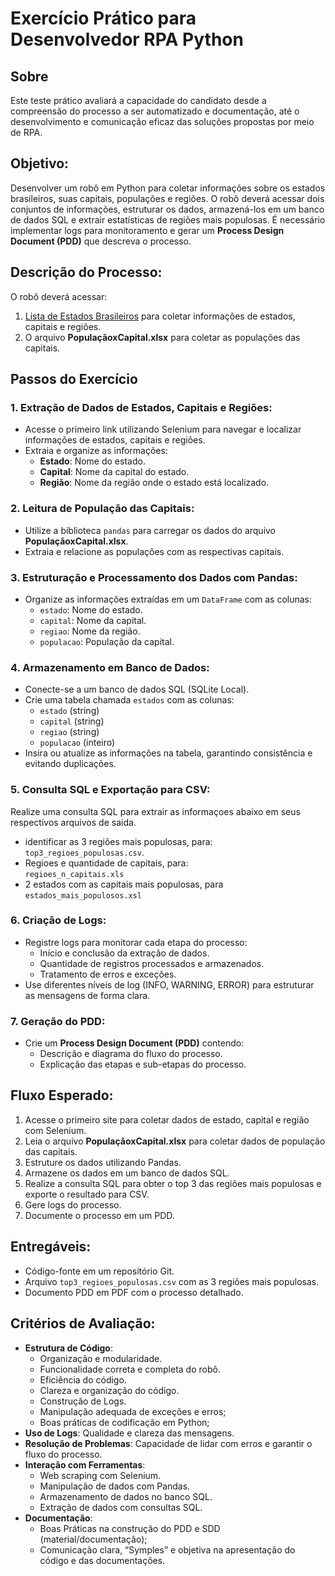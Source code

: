 # Exercício Prático para Desenvolvedor RPA Python

## Sobre
Este teste prático avaliará a capacidade do candidato desde a compreensão do processo a ser automatizado e documentação, até o desenvolvimento e comunicação eficaz das soluções propostas por meio de RPA.


## Objetivo:
Desenvolver um robô em Python para coletar informações sobre os estados brasileiros, suas capitais, populações e regiões. O robô deverá acessar dois conjuntos de informações, estruturar os dados, armazená-los em um banco de dados SQL e extrair estatísticas de regiões mais populosas. É necessário implementar logs para monitoramento e gerar um **Process Design Document (PDD)** que descreva o processo.

## Descrição do Processo:
O robô deverá acessar:
1. [Lista de Estados Brasileiros](https://inanyplace.blogspot.com/2017/01/lista-de-estados-brasileiros-sigla-estado-capital-e-regiao.html) para coletar informações de estados, capitais e regiões.
2. O arquivo **PopulaçãoxCapital.xlsx** para coletar as populações das capitais.

## Passos do Exercício

### 1. Extração de Dados de Estados, Capitais e Regiões:
- Acesse o primeiro link utilizando Selenium para navegar e localizar informações de estados, capitais e regiões.
- Extraia e organize as informações:
    - **Estado**: Nome do estado.
    - **Capital**: Nome da capital do estado.
    - **Região**: Nome da região onde o estado está localizado.

### 2. Leitura de População das Capitais:
- Utilize a biblioteca `pandas` para carregar os dados do arquivo **PopulaçãoxCapital.xlsx**.
- Extraia e relacione as populações com as respectivas capitais.

### 3. Estruturação e Processamento dos Dados com Pandas:
- Organize as informações extraídas em um `DataFrame` com as colunas:
    - `estado`: Nome do estado.
    - `capital`: Nome da capital.
    - `regiao`: Nome da região.
    - `populacao`: População da capital.

### 4. Armazenamento em Banco de Dados:
- Conecte-se a um banco de dados SQL (SQLite Local).
- Crie uma tabela chamada `estados` com as colunas:
    - `estado` (string)
    - `capital` (string)
    - `regiao` (string)
    - `populacao` (inteiro)
- Insira ou atualize as informações na tabela, garantindo consistência e evitando duplicações.

### 5. Consulta SQL e Exportação para CSV:
Realize uma consulta SQL para extrair as informaçoes abaixo em seus respectivos arquivos de saida.

- identificar as 3 regiões mais populosas, para:<br>`top3_regioes_populosas.csv`.
- Regioes e quantidade de capitais, para: <br>`regioes_n_capitais.xls`
- 2 estados com as capitais mais populosas, para <br> `estados_mais_populosos.xsl`

### 6. Criação de Logs:
- Registre logs para monitorar cada etapa do processo:
    - Início e conclusão da extração de dados.
    - Quantidade de registros processados e armazenados.
    - Tratamento de erros e exceções.
- Use diferentes níveis de log (INFO, WARNING, ERROR) para estruturar as mensagens de forma clara.

### 7. Geração do PDD:
- Crie um **Process Design Document (PDD)** contendo:
    - Descrição e diagrama do fluxo do processo.
    - Explicação das etapas e sub-etapas do processo.

## Fluxo Esperado:
1. Acesse o primeiro site para coletar dados de estado, capital e região com Selenium.
2. Leia o arquivo **PopulaçãoxCapital.xlsx** para coletar dados de população das capitais.
3. Estruture os dados utilizando Pandas.
4. Armazene os dados em um banco de dados SQL.
5. Realize a consulta SQL para obter o top 3 das regiões mais populosas e exporte o resultado para CSV.
6. Gere logs do processo.
7. Documente o processo em um PDD.

## Entregáveis:
- Código-fonte em um repositório Git.
- Arquivo `top3_regioes_populosas.csv` com as 3 regiões mais populosas.
- Documento PDD em PDF com o processo detalhado.

## Critérios de Avaliação:
- **Estrutura de Código**: 
    - Organização e modularidade.
    - Funcionalidade correta e completa do robô.
    - Eficiência do código.
    - Clareza e organização do código.
    - Construção de Logs.
    - Manipulação adequada de exceções e erros;
    - Boas práticas de codificação em Python;
- **Uso de Logs**: Qualidade e clareza das mensagens.
- **Resolução de Problemas**: Capacidade de lidar com erros e garantir o fluxo do processo.
- **Interação com Ferramentas**:
    - Web scraping com Selenium.
    - Manipulação de dados com Pandas.
    - Armazenamento de dados no banco SQL.
    - Extração de dados com consultas SQL.
- **Documentação**:
    - Boas Práticas na construção do PDD e SDD (material/documentação);
    - Comunicação clara, “Symples” e objetiva na apresentação do código e das documentações. 


